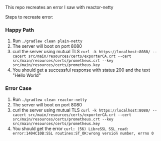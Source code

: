 This repo recreates an error I saw with reactor-netty

Steps to recreate error:

### Happy Path
1. Run `./gradlew clean plain-netty`
1. The server will boot on port 8080
1. curl the server using mutual TLS `curl -k https://localhost:8080/ --cacert src/main/resources/certs/exporterCA.crt --cert src/main/resources/certs/prometheus.crt --key src/main/resources/certs/prometheus.key`
1. You should get a successful response with status 200 and the text "Hello World"

### Error Case
1. Run `./gradlew clean reactor-netty`
1. The server will boot on port 8080
1. curl the server using mutual TLS `curl -k https://localhost:8080/ --cacert src/main/resources/certs/exporterCA.crt --cert src/main/resources/certs/prometheus.crt --key src/main/resources/certs/prometheus.key`
1. You should get the error `curl: (56) LibreSSL SSL_read: error:1404C10B:SSL routines:ST_OK:wrong version number, errno 0`
